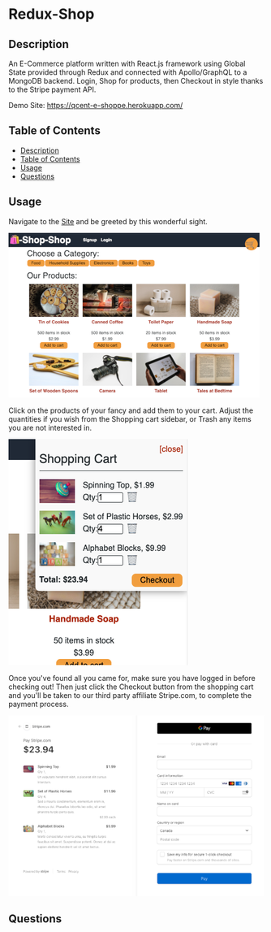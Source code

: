 
# Redux-Shop
 
## Description
An E-Commerce platform written with React.js framework using Global State provided through Redux and connected with Apollo/GraphQL to a MongoDB backend. 
Login, Shop for products, then Checkout in style thanks to the Stripe payment API.

Demo Site: https://qcent-e-shoppe.herokuapp.com/

## Table of Contents

* [Description](#description)
* [Table of Contents](#table-of-contents)
* [Usage](#usage)
* [Questions](#questions)

## Usage

Navigate to the [Site](https://qcent-e-shoppe.herokuapp.com/) and be greeted by this wonderful sight. 

![Landing Page](assets/app-screenshot-1.png)

Click on the products of your fancy and add them to your cart. Adjust the quantities if you wish from the Shopping cart sidebar, or Trash any items you are not interested in.

![Shop till you drop](assets/app-screenshot-2.png)

Once you've found all you came for, make sure you have logged in before checking out! Then just click the Checkout button from the shopping cart and you'll be taken to our third party affiliate Stripe.com, to complete the payment process.

![Checkout in Style!](assets/app-screenshot-3.png)

## Questions


